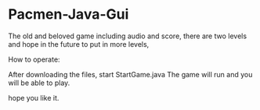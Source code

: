 # Pacmen-Java-Gui
The old and beloved game including audio and score, there are two levels and hope in the future to put in more levels, 

How to operate:

After downloading the files, start StartGame.java
The game will run and you will be able to play.

hope you like it.
